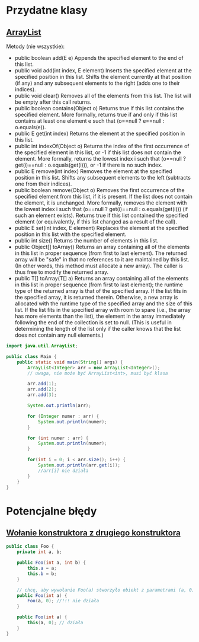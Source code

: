 # Przydatne klasy
## [ArrayList](https://docs.oracle.com/javase/8/docs/api/java/util/ArrayList.html)
Metody (nie wszystkie):
- public boolean add(E e)
Appends the specified element to the end of this list.
- public void add(int index,
                E element)
Inserts the specified element at the specified position in this list. Shifts the element currently at that position (if any) and any subsequent elements to the right (adds one to their indices).
- public void clear()
Removes all of the elements from this list. The list will be empty after this call returns.
- public boolean contains(Object o)
Returns true if this list contains the specified element. More formally, returns true if and only if this list contains at least one element e such that (o==null ? e==null : o.equals(e)).
- public E get(int index)
Returns the element at the specified position in this list.
- public int indexOf(Object o)
Returns the index of the first occurrence of the specified element in this list, or -1 if this list does not contain the element. More formally, returns the lowest index i such that (o==null ? get(i)==null : o.equals(get(i))), or -1 if there is no such index.
- public E remove(int index)
Removes the element at the specified position in this list. Shifts any subsequent elements to the left (subtracts one from their indices).
- public boolean remove(Object o)
Removes the first occurrence of the specified element from this list, if it is present. If the list does not contain the element, it is unchanged. More formally, removes the element with the lowest index i such that (o==null ? get(i)==null : o.equals(get(i))) (if such an element exists). Returns true if this list contained the specified element (or equivalently, if this list changed as a result of the call).
- public E set(int index,
             E element)
Replaces the element at the specified position in this list with the specified element.
- public int size()
Returns the number of elements in this list.
- public Object[] toArray()
Returns an array containing all of the elements in this list in proper sequence (from first to last element).
The returned array will be "safe" in that no references to it are maintained by this list. (In other words, this method must allocate a new array). The caller is thus free to modify the returned array.
- public <T> T[] toArray(T[] a)
Returns an array containing all of the elements in this list in proper sequence (from first to last element); the runtime type of the returned array is that of the specified array. If the list fits in the specified array, it is returned therein. Otherwise, a new array is allocated with the runtime type of the specified array and the size of this list.
If the list fits in the specified array with room to spare (i.e., the array has more elements than the list), the element in the array immediately following the end of the collection is set to null. (This is useful in determining the length of the list only if the caller knows that the list does not contain any null elements.)
```java
import java.util.ArrayList;

public class Main {
    public static void main(String[] args) {
        ArrayList<Integer> arr = new ArrayList<Integer>();
        // uwaga, nie może być ArrayList<int>, musi być klasa

        arr.add(1);
        arr.add(2);
        arr.add(3);

        System.out.println(arr);

        for (Integer numer : arr) {
            System.out.println(numer);
        }

        for (int numer : arr) {
            System.out.println(numer);
        }

        for(int i = 0; i < arr.size(); i++) {
            System.out.println(arr.get(i));
            //arr[i] nie działa
        }
    }
}
```

# Potencjalne błędy
## [Wołanie konstruktora z drugiego konstruktora](https://stackoverflow.com/questions/285177/how-do-i-call-one-constructor-from-another-in-java)

```java
public class Foo {
    private int a, b;

    public Foo(int a, int b) {
        this.a = a;
        this.b = b;
    }

    // chcę, aby wywołanie Foo(a) stworzyło obiekt z parametrami (a, 0)
    public Foo(int a) {
        Foo(a, 0); //!!! nie działa
    }

    public Foo(int a) {
        this(a, 0); // działa
    }
}
```